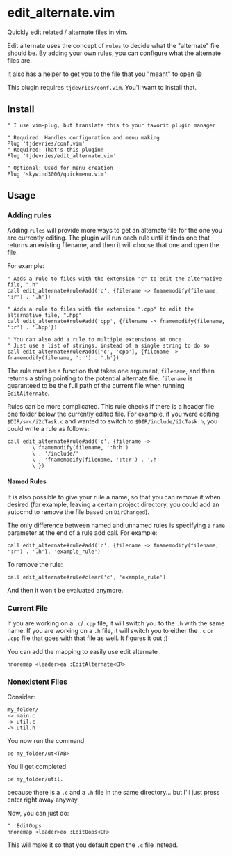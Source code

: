 # edit_alternate.vim

Quickly edit related / alternate files in vim.

Edit alternate uses the concept of `rules` to decide what the "alternate" file should be. By adding your own rules, you can configure what the alternate files are.

It also has a helper to get you to the file that you "meant" to open :smile:

This plugin requires `tjdevries/conf.vim`. You'll want to install that.

## Install

```vim
" I use vim-plug, but translate this to your favorit plugin manager

" Required: Handles configuration and menu making
Plug 'tjdevries/conf.vim'
" Required: That's this plugin!
Plug 'tjdevries/edit_alternate.vim'

" Optional: Used for menu creation
Plug 'skywind3000/quickmenu.vim'
```

## Usage

### Adding rules

Adding `rules` will provide more ways to get an alternate file for the one you are currently editing.
The plugin will run each rule until it finds one that returns an existing filename,
and then it will choose that one and open the file.

For example:

```vim
" Adds a rule to files with the extension "c" to edit the alternative file, ".h"
call edit_alternate#rule#add('c', {filename -> fnamemodify(filename, ':r') . '.h'})

" Adds a rule to files with the extension ".cpp" to edit the alternative file, ".hpp"
call edit_alternate#rule#add('cpp', {filename -> fnamemodify(filename, ':r') . '.hpp'})

" You can also add a rule to multiple extensions at once
" Just use a list of strings, instead of a single string to do so
call edit_alternate#rule#add(['c', 'cpp'], {filename -> fnamemodify(filename, ':r') . '.h'})
```

The rule must be a function that takes one argument, `filename`, and then returns a string pointing to the potential alternate file. `filename` is guaranteed to be the full path of the current file when running `EditAlternate`.

Rules can be more complicated. This rule checks if there is a header file one folder below the currently edited file. For example, if you were editing `$DIR/src/i2cTask.c` and wanted to switch to `$DIR/include/i2cTask.h`, you could write a rule as follows:

```vim
call edit_alternate#rule#add('c', {filename ->
        \ fnamemodify(filename, ':h:h')
        \ . '/include/'
        \ . 'fnamemodify(filename, ':t:r') . '.h'
        \ })
```


#### Named Rules

It is also possible to give your rule a name, so that you can remove it when desired (for example, leaving a certain project directory, you could add an autocmd to remove the file based on `DirChanged`).

The only difference between named and unnamed rules is specifying a `name` parameter at the end of a rule add call. For example:

```vim
call edit_alternate#rule#add('c', {filename -> fnamemodify(filename, ':r') . '.h'}, 'example_rule')
```

To remove the rule:

```vim
call edit_alternate#rule#clear('c', 'example_rule')
```

And then it won't be evaluated anymore.

### Current File

If you are working on a `.c`/`.cpp` file, it will switch you to the `.h` with the same name. If you are working on a `.h` file, it will switch you to either the `.c` or `.cpp` file that goes with that file as well. It figures it out ;)

You can add the mapping to easily use edit alternate

```vim
nnoremap <leader>ea :EditAlternate<CR>
```

### Nonexistent Files

Consider:

```
my_folder/
-> main.c
-> util.c
-> util.h
```

You now run the command

```
:e my_folder/ut<TAB>
```

You'll get completed

```
:e my_folder/util.
```

because there is a `.c` and a `.h` file in the same directory... but I'll just press enter right away anyway.

Now, you can just do:

```vim
" :EditOops
nnoremap <leader>eo :EditOops<CR>
```

This will make it so that you default open the `.c` file instead.
